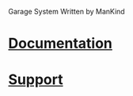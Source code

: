 Garage System Written by ManKind 

# [Documentation](https://mankind-scripts.gitbook.io/documentation/scripts/garage)

# [Support](https://discord.gg/39fNFepADG)

